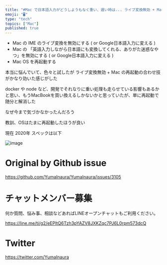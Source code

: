 ```yaml
---
title: "#Mac で日本語入力がどうしようもなく重い、遅い時は... ライブ変換無効 + Mac OS 再起動はいかが"
emoji: "🖥"
type: "tech"
topics: ["Mac"]
published: true
---
```


- Mac の IME のライブ変換を無効にする ( or Google日本語入力に変える )
- Mac の 「英語入力しながら日本語にも変換してくれる、ありがた迷惑なやつ」を無効にする ( or Google日本語入力に変える )
- Mac OS を再起動する

本当に悩んでいて、色々と試したが ライブ変換無効 + Mac の再起動の合わせ技がかなり効いた感じがした

docker や node など、開発でそれなりに重い処理も走らせている影響もあるかと思い、もうMacBookを買い換えるしかないかと思っていたが、単に再起動で随分と解消した

なぜ今まで気づかなかったんだろう

教訓、OSはたまに再起動したほうが良い

現在 2020年
スペックは以下

![image](https://user-images.githubusercontent.com/13635059/80673759-0c81c400-8aeb-11ea-8539-4ce042ffa299.png)


# Original by Github issue

https://github.com/YumaInaura/YumaInaura/issues/3105











<!-- Update From Qiita API -->

# チャットメンバー募集


何か質問、悩み事、相談などあればLINEオープンチャットもご利用ください。

https://line.me/ti/g2/eEPltQ6Tzh3pYAZV8JXKZqc7PJ6L0rpm573dcQ





# Twitter


https://twitter.com/YumaInaura


<!-- Update From Qiita API -->


